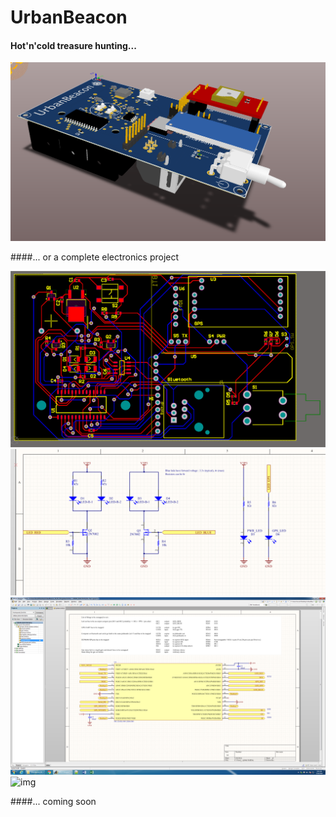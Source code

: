 # UrbanBeacon
#### Hot'n'cold treasure hunting...

![img](PCBv1_3d.png)

####... or a complete electronics project

![img](PCBv1_route.png)
![img](leds.png)
![img](pic32.png)
![img](labelec.jpg)

####... coming soon

